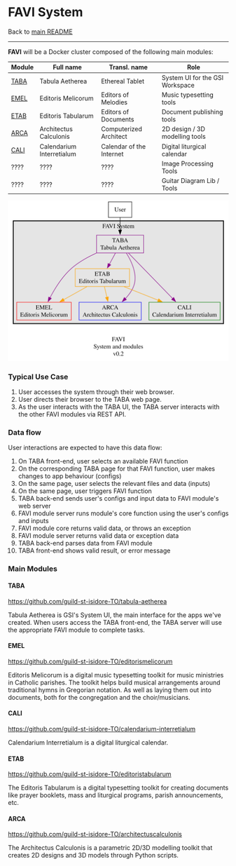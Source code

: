 # FAVI System

Back to [main README](../../README.md)

---

**FAVI** will be a Docker cluster composed of the following main modules:

| Module | Full name | Transl. name | Role |
| --- | --- | --- | --- |
| [TABA](https://github.com/guild-st-isidore-TO/tabula-aetherea) | Tabula Aetherea | Ethereal Tablet | System UI for the GSI Workspace | 
| [EMEL](https://github.com/guild-st-isidore-TO/editorismelicorum) | Editoris Melicorum | Editors of Melodies | Music typesetting tools | 
| [ETAB](https://github.com/guild-st-isidore-TO/editoristabularum) | Editoris Tabularum | Editors of Documents | Document publishing tools | 
| [ARCA](https://github.com/guild-st-isidore-TO/architectuscalculonis) | Architectus Calculonis | Computerized Architect | 2D design / 3D modelling tools |
| [CALI](https://github.com/guild-st-isidore-TO/calendarium-interretialum) | Calendarium Interretialum | Calendar of the Internet | Digital liturgical calendar |
| ???? | ???? | ???? | Image Processing Tools |
| ???? | ???? | ???? | Guitar Diagram Lib / Tools |

![FAVI system](./favi-system.svg "FAVI system")

### Typical Use Case

1. User accesses the system through their web browser.
1. User directs their browser to the TABA web page.
1. As the user interacts with the TABA UI, the TABA server interacts with the other FAVI modules via REST API.

### Data flow

User interactions are expected to have this data flow:

1. On TABA front-end, user selects an available FAVI function
1. On the corresponding TABA page for that FAVI function, user makes changes to app behaviour (configs)
1. On the same page, user selects the relevant files and data (inputs)
1. On the same page, user triggers FAVI function
1. TABA back-end sends user's configs and input data to FAVI module's web server
1. FAVI module server runs module's core function using the user's configs and inputs
1. FAVI module core returns valid data, or throws an exception
1. FAVI module server returns valid data or exception data
1. TABA back-end parses data from FAVI module
1. TABA front-end shows valid result, or error message

### Main Modules

#### TABA

https://github.com/guild-st-isidore-TO/tabula-aetherea

Tabula Aetherea is GSI's System UI, the main interface for the apps we've created. When users access the TABA front-end, the TABA server will use the appropriate FAVI module to complete tasks.

#### EMEL

https://github.com/guild-st-isidore-TO/editorismelicorum

Editoris Melicorum is a digital music typesetting toolkit for music ministries in Catholic parishes. The toolkit helps build musical arrangements around traditional hymns in Gregorian notation. As well as laying them out into documents, both for the congregation and the choir/musicians.

#### CALI

https://github.com/guild-st-isidore-TO/calendarium-interretialum

Calendarium Interretialum is a digital liturgical calendar.

#### ETAB

https://github.com/guild-st-isidore-TO/editoristabularum

The Editoris Tabularum is a digital typesetting toolkit for creating documents like prayer booklets, mass and liturgical programs, parish announcements, etc.

#### ARCA

https://github.com/guild-st-isidore-TO/architectuscalculonis

The Architectus Calculonis is a parametric 2D/3D modelling toolkit that creates 2D designs and 3D models through Python scripts.
